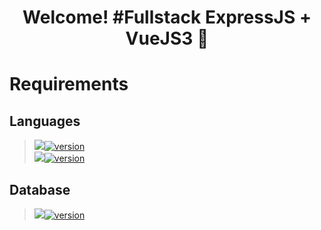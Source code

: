 <h1 align='center'>Welcome! #Fullstack ExpressJS + VueJS3 🚀</h1>

# Requirements
## Languages
> [<img src="https://img.shields.io/badge/Node%20js-339933?style=for-the-badge&logo=nodedotjs&logoColor=white" />![version](https://img.shields.io/badge/version-21.7.1-blue)](https://nodejs.org/en/download/prebuilt-installer) </br>
> [<img src="https://img.shields.io/badge/Express%20js-000000?style=for-the-badge&logo=express&logoColor=white" />![version](https://img.shields.io/badge/version-4.19.2-blue)](https://expressjs.com/en/starter/installing.html) </br>

## Database
> [<img src="https://img.shields.io/badge/MongoDB-4EA94B?style=for-the-badge&logo=mongodb&logoColor=white" />![version](https://img.shields.io/badge/version-4.4.24-blue)](https://www.mongodb.com/try/download/community) </br>